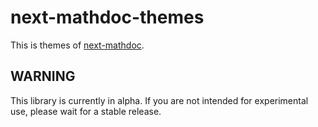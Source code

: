 # next-mathdoc-themes

This is themes of [next-mathdoc](https://github.com/im-cuttlefish/next-mathdoc).

## WARNING

This library is currently in alpha. If you are not intended for experimental use, please wait for a stable release.
